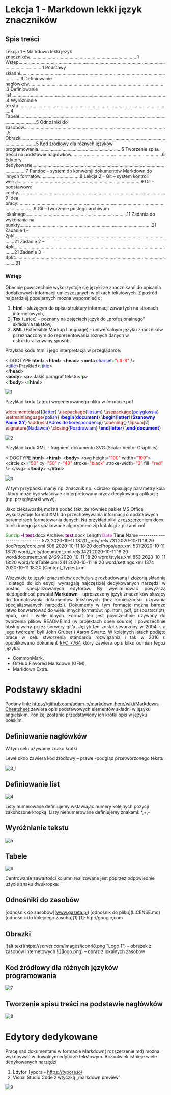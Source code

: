 # Lekcja 1 - Markdown lekki język znaczników

## Spis treści

Lekcja 1 – Markdown lekki język znaczników....................................................................................1
Wstęp...............................................................................................................................................1
Podstawy składni.............................................................................................................................3
Definiowanie nagłówków...........................................................................................................3
Definiowanie list.........................................................................................................................4
Wyróżnianie tekstu......................................................................................................................4
Tabele..........................................................................................................................................5
Odnośniki do zasobów................................................................................................................5
Obrazki........................................................................................................................................5
Kod źródłowy dla różnych języków programowania.................................................................5
Tworzenie spisu treści na podstawie nagłówków.......................................................................6
Edytory dedykowane.......................................................................................................................7
Pandoc – system do konwersji dokumentów Markdown do innych formatów...............................8
Lekcja 2 – Git – system kontroli wersji................................................................................................9
Git - podstawowe cechy...................................................................................................................9
Idea pracy:........................................................................................................................................9
Git – tworzenie pustego archiwum lokalnego...............................................................................11
Zadania do wykonania na punkty.......................................................................................................21
Zadanie 1 – 2pkt............................................................................................................................21
Zadanie 2 – 4pkt............................................................................................................................21
Zadanie 3 - 4pkt.............................................................................................................................21

### Wstęp

Obecnie powszechnie wykorzystuje się języki ze znacznikami do opisania dodatkowych informacji
umieszczanych w plikach tekstowych. Z pośród najbardziej popularnych można wspomnieć o:

1. **html** – służącym do opisu struktury informacji zawartych na stronach internetowych,
2. **Tex** (Latex) – poznany na zajęciach język do „profesjonalnego” składania tekstów,
3. **XML** (Extensible Markup Language) - uniwersalnym języku znaczników przeznaczonym do
   reprezentowania różnych danych w ustrukturalizowany sposób.

Przykład kodu html i jego interpretacja w przeglądarce:

\<!DOCTYPE **html**>
\<**html**>
\<**head**>
\<**meta** <span style="color: darkblue;"> charset</span><span style="color: rgba(74, 232, 77, 1);">=</span><span style="color: red;">"utf-8"</span> />
\<<span style="color: darkblue;">title</span>>Przykład\<<span style="color:darkblue;"><span style="color: rgba(74, 232, 77, 1);">/</span>title</span>>                                                                                			
\</**head**>                                                                                                   	
\<**body**>
\<**p**> Jakiś paragraf tekstu\<<span style="color: rgba(74, 232, 77, 1);">/</span>**p**>                  	
\<<span style="color: rgba(77, 230, 77, 1);">/</span>**body**>
\<<span style="color: rgba(74, 230, 77, 1);">/</span>**html**>

![1](C:\Users\Wojci\Documents\zad2\zad2.assets\1.jpg)



Przykład kodu Latex i wygenerowanego pliku  w formacie pdf

\\<span style="color: darkred;">documentclass</span>[]{<span style="color: blue;">letter</span>}
\\<span style="color: darkred;">usepackage</span>{<span style="color: blue;">lipsum</span>}
\\<span style="color: darkred;">usepackage</span>{<span style="color: blue;">polyglossia</span>}
\\<span style="color: darkred;">setmainlanguage</span>{<span style="color: blue;">polish</span>}
\\<span style="color: blue;">**begin**</span>{<span style="color: blue;">**document**</span>}
\\<span style="color: blue;">**begin**</span>{<span style="color: blue;">**letter**</span>}{<span style="color: blue;">**Szanowny** **Panie** **XY**</span>}
\\<span style="color: darkred;">address</span>{<span style="color: blue;">Adres do korespondencji</span>}
\\<span style="color: darkred;">opening</span>{}
\\<span style="color: darkred;">lipsum</span>[2]
\\<span style="color: darkred;">signature</span>{<span style="color: blue;">Nadawca</span>}
\\<span style="color: darkred;">closing</span>{<span style="color: blue;">Pozdrawiam</span>}
\\<span style="color: blue;">**end**</span>{<span style="color: blue;">**letter**</span>}
\\<span style="color: blue;">**end**</span>{<span style="color: blue;">**document**</span>}

![2](C:\Users\Wojci\Documents\zad2\zad2.assets\2.jpg)





Przykład kodu XML - fragment dokumentu SVG (Scalar Vector Graphics)

\<!DOCTYPE **html**>
\<**html**>
\<**body**>
\<svg height=<span style="color: red;">"100"</span> width=<span style="color: red;">"100"</span>>																				
  \<circle cx=<span style="color: red;">"50"</span> cy=<span style="color: red;">"50"</span> r=<span style="color: red;">"40"</span> stroke=<span style="color: red;">"black"</span> stroke-width=<span style="color: red;">"3"</span> fill=<span style="color: red;">"red"</span> />
\</svg>
 \</**body**>
\</**html**>				

![3](C:\Users\Wojci\Documents\zad2\zad2.assets\3.jpg)

W tym przypadku mamy np. znacznik np. \<circle> opisujący parametry koła i który może być
właściwie zinterpretowany przez dedykowaną aplikację (np. przeglądarki www).

Jako ciekawostkę można podać fakt, że również pakiet MS Office wykorzystuje format XML do
przechowywania informacji o dodatkowych parametrach formatowania danych. Na przykład pliki z
rozszerzeniem docx, to nic innego jak spakowane algorytmem zip katalogi z plikami xml.

<span style="color: forestgreen;">$unzip</span> <span style="color: purple;">**-l** **test**</span>.docx
Archive: <span style="color: purple;">**test**</span>.docx
Length <span style="color: orchid;">**Date**</span> **Time** Name
\--------- ---------- ----- ----
573 2020-10-11 18:20 _rels/.rels
731 2020-10-11 18:20 docProps/core.xml
508 2020-10-11 18:20 docProps/app.xml
531 2020-10-11 18:20 word/_rels/document.xml.rels
1421 2020-10-11 18:20 word/document.xml
2429 2020-10-11 18:20 word/styles.xml
853 2020-10-11 18:20 word/fontTable.xml
241 2020-10-11 18:20 word/settings.xml
1374 2020-10-11 18:20 [Content_Types].xml



<div style="text-align:justify">Wszystkie te języki znaczników cechują się rozbudowaną i złożoną składnią i dlatego do ich edycji
wymagają najczęściej dedykowanych narzędzi w postaci specjalizowanych edytorów. By
    wyeliminować powyższą niedogodność powstał <b>Markdown</b> - uproszczony język znaczników
służący do formatowania dokumentów tekstowych (bez konieczności używania specjalizowanych
narzędzi). Dokumenty w tym formacie można bardzo łatwo konwertować do wielu innych
formatów: np. html, pdf, ps (postscript), epub, xml i wiele innych. Format ten jest powszechnie
używany do tworzenia plików README.md (w projektach open source) i powszechnie
obsługiwany przez serwery git’a. Język ten został stworzony w 2004 r. a jego twórcami byli John
Gruber i Aaron Swartz. W kolejnych latach podjęto prace w celu stworzenia standardu rozwiązania
i tak w 2016 r. opublikowano dokument <u>RFC 7764</u> który zawiera opis kilku odmian tegoż języka:</div>


* CommonMark,
* GitHub Flavored Markdown (GFM),
* Markdown Extra.





# Podstawy składni

Podany link: https://github.com/adam-p/markdown-here/wiki/Markdown-Cheatsheet zawiera opis
podstawowych elementów składni w języku angielskim. Poniżej zostanie przedstawiony ich krótki
opis w języku polskim.



## Definiowanie nagłówków



W tym celu używamy znaku kratki

Lewe okno zawiera kod źródłowy – prawe -podgląd przetworzonego tekstu



![3_1](C:\Users\Wojci\Documents\zad2\zad2.assets\3_1.jpg)





## Definiowanie list



![4](C:\Users\Wojci\Documents\zad2\zad2.assets\4.jpg)

Listy numerowane definiujemy wstawiając numery kolejnych pozycji zakończone kropką.
Listy nienumerowane definiujemy znakami: *,+,-





## Wyróżnianie tekstu



![5](C:\Users\Wojci\Documents\zad2\zad2.assets\5.jpg)



## Tabele

![6](C:\Users\Wojci\Documents\zad2\zad2.assets\6.jpg)

Centrowanie zawartości kolumn realizowane jest poprzez odpowiednie użycie znaku dwukropka:





## Odnośniki do zasobów

\[odnośnik do zasobów](www.gazeta.pl)
\[odnośnik do pliku](LICENSE.md)
\[odnośnik do kolejnego zasobu][1]
\[1]: htp://google,com



## Obrazki

\!\[alt text](htps://server.com/images/icon48.png "Logo 1") – obrazek z zasobów
internetowych
\!\[](logo.png) – obraz z lokalnych zasobów



## Kod źródłowy dla różnych języków programowania

![7](C:\Users\Wojci\Documents\zad2\zad2.assets\7.jpg)





## Tworzenie spisu treści na podstawie nagłówków



![8](C:\Users\Wojci\Documents\zad2\zad2.assets\8.jpg)



# Edytory dedykowane

Pracę nad dokumentami w formacie Markdown( rozszerzenie md) można wykonywać w
dowolnym edytorze tekstowym. Aczkolwiek istnieje wiele dedykowanych narzędzi

1. Edytor Typora - https://typora.io/
2. Visual Studio Code z wtyczką „markdown preview”

![9](C:\Users\Wojci\Documents\zad2\zad2.assets\9.jpg)







